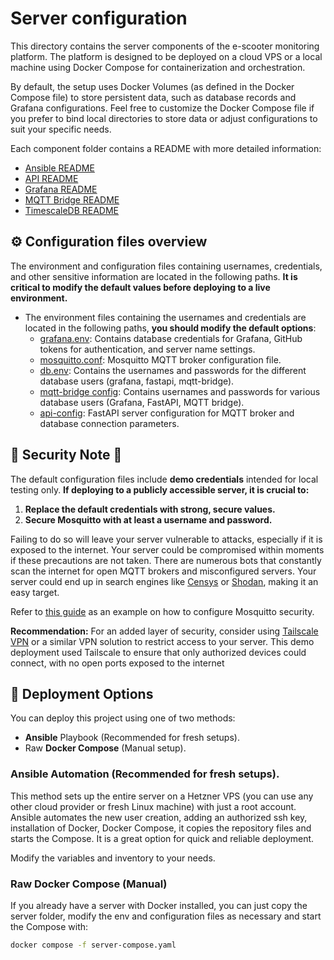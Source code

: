 # Server configuration

This directory contains the server components of the e-scooter monitoring platform. The platform is designed to be deployed on a cloud VPS or a local machine using Docker Compose for containerization and orchestration.

By default, the setup uses Docker Volumes (as defined in the Docker Compose file) to store persistent data, such as database records and Grafana configurations. Feel free to customize the Docker Compose file if you prefer to bind local directories to store data or adjust configurations to suit your specific needs.

Each component folder contains a README with more detailed information:

- [Ansible README](./ansible/README.md)
- [API README](./api/README.md)
- [Grafana README](./grafana/README.md)
- [MQTT Bridge README](./mqtt-postgresql-bridge/README.md)
- [TimescaleDB README](./timescaledb/README.md)

## ⚙️ Configuration files overview

The environment and configuration files containing usernames, credentials, and other sensitive information are located in the following paths. **It is critical to modify the default values before deploying to a live environment.**

- The environment files containing the usernames and credentials are located in the following paths, **you should modify the default options**:
    - [grafana.env](./grafana/grafana.env): Contains database credentials for Grafana, GitHub tokens for authentication, and server name settings.
    - [mosquitto.conf](./broker/mosquitto.conf): Mosquitto MQTT broker configuration file.
    - [db.env](./timescaledb/db.env): Contains the usernames and passwords for the different database users (grafana, fastapi, mqtt-bridge).
    - [mqtt-bridge config](./mqtt-postgresql-bridge/config.toml): Contains usernames and passwords for various database users (Grafana, FastAPI, MQTT bridge).
    - [api-config](./api/config.toml): FastAPI server configuration for MQTT broker and database connection parameters.

## 🚨 Security Note 🚨

The default configuration files include **demo credentials** intended for local testing only. **If deploying to a publicly accessible server, it is crucial to:**

1. **Replace the default credentials with strong, secure values.**
2. **Secure Mosquitto with at least a username and password.**

Failing to do so will leave your server vulnerable to attacks, especially if it is exposed to the internet. Your server could be compromised within moments if these precautions are not taken. There are numerous bots that constantly scan the internet for open MQTT brokers and misconfigured servers. Your server could end up in search engines like [Censys](https://search.censys.io/) or [Shodan](https://www.shodan.io/), making it an easy target.

Refer to [this guide](https://github.com/sukesh-ak/setup-mosquitto-with-docker) as an example on how to configure Mosquitto security.


**Recommendation:** For an added layer of security, consider using [Tailscale VPN](https://tailscale.com/) or a similar VPN solution to restrict access to your server. This demo deployment used Tailscale to ensure that only authorized devices could connect, with no open ports exposed to the internet 

## 🚀 Deployment Options

You can deploy this project using one of two methods:

- **Ansible** Playbook (Recommended for fresh setups).
- Raw **Docker Compose** (Manual setup).

### Ansible Automation (Recommended for fresh setups).

This method sets up the entire server on a Hetzner VPS (you can use any other cloud provider or fresh Linux machine) with just a root account. Ansible automates the new user creation, adding an authorized ssh key, installation of Docker, Docker Compose, it copies the repository files and starts the Compose. It is a great option for quick and reliable deployment.

Modify the variables and inventory to your needs.

### Raw Docker Compose (Manual)

If you already have a server with Docker installed, you can just copy the server folder, modify the env and configuration files as necessary and start the Compose with:

```bash
docker compose -f server-compose.yaml
```